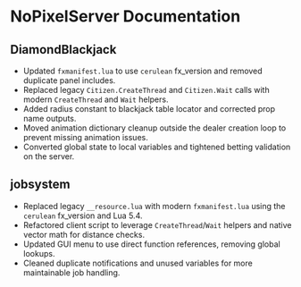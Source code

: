 # NoPixelServer Documentation

## DiamondBlackjack
- Updated `fxmanifest.lua` to use `cerulean` fx_version and removed duplicate panel includes.
- Replaced legacy `Citizen.CreateThread` and `Citizen.Wait` calls with modern `CreateThread` and `Wait` helpers.
- Added radius constant to blackjack table locator and corrected prop name outputs.
- Moved animation dictionary cleanup outside the dealer creation loop to prevent missing animation issues.
- Converted global state to local variables and tightened betting validation on the server.

## jobsystem
- Replaced legacy `__resource.lua` with modern `fxmanifest.lua` using the `cerulean` fx_version and Lua 5.4.
- Refactored client script to leverage `CreateThread`/`Wait` helpers and native vector math for distance checks.
- Updated GUI menu to use direct function references, removing global lookups.
- Cleaned duplicate notifications and unused variables for more maintainable job handling.

